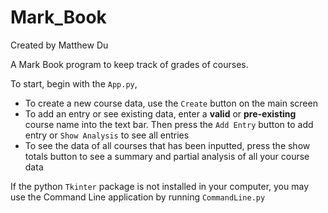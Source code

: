 # Mark_Book
Created by Matthew Du

A Mark Book program to keep track of grades of courses.

To start, begin with the `App.py`,
* To create a new course data, use the `Create` button on the main screen
* To add an entry or see existing data, enter a **valid** or **pre-existing** 
  course name into the text bar. Then press the `Add Entry` button to add entry
  or `Show Analysis` to see all entries
* To see the data of all courses that has been inputted, press the show totals 
  button to see a summary and partial analysis of all your course data

If the python `Tkinter` package is not installed in your computer, you may use 
the Command Line application by running `CommandLine.py`

